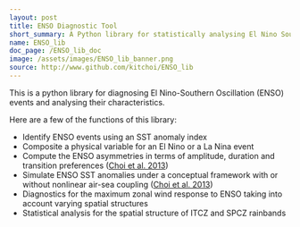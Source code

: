```yaml
---
layout: post
title: ENSO Diagnostic Tool 
short_summary: A Python library for statistically analysing El Nino Southern Oscillation
name: ENSO_lib
doc_page: /ENSO_lib_doc
image: /assets/images/ENSO_lib_banner.png
source: http://www.github.com/kitchoi/ENSO_lib
---
```


This is a python library for diagnosing El Nino-Southern Oscillation (ENSO) events and analysing their characteristics.

Here are a few of the functions of this library:

* Identify ENSO events using an SST anomaly index
* Composite a physical variable for an El Nino or a La Nina event
* Compute the ENSO asymmetries in terms of amplitude, duration and transition preferences ([Choi et al. 2013](http://dx.doi.org/10.1175/JCLI-D-13-00045.1))
* Simulate ENSO SST anomalies under a conceptual framework with or without nonlinear air-sea coupling ([Choi et al. 2013](http://dx.doi.org/10.1175/JCLI-D-13-00045.1))
* Diagnostics for the maximum zonal wind response to ENSO taking into account varying spatial structures
* Statistical analysis for the spatial structure of ITCZ and SPCZ rainbands
